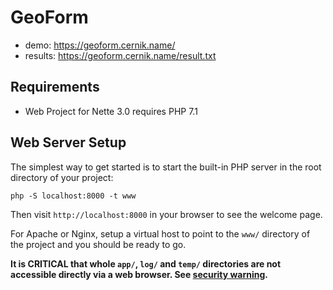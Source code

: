 GeoForm
=================
- demo: https://geoform.cernik.name/
- results: https://geoform.cernik.name/result.txt

Requirements
------------

- Web Project for Nette 3.0 requires PHP 7.1


Web Server Setup
----------------

The simplest way to get started is to start the built-in PHP server in the root directory of your project:

	php -S localhost:8000 -t www

Then visit `http://localhost:8000` in your browser to see the welcome page.

For Apache or Nginx, setup a virtual host to point to the `www/` directory of the project and you
should be ready to go.

**It is CRITICAL that whole `app/`, `log/` and `temp/` directories are not accessible directly
via a web browser. See [security warning](https://nette.org/security-warning).**
